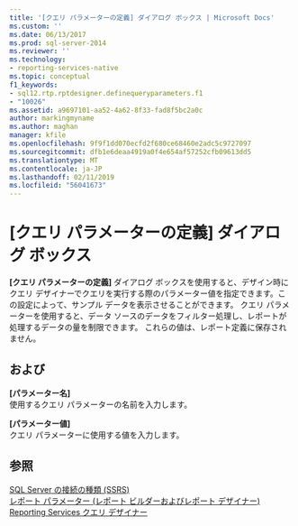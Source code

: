 ```yaml
---
title: '[クエリ パラメーターの定義] ダイアログ ボックス | Microsoft Docs'
ms.custom: ''
ms.date: 06/13/2017
ms.prod: sql-server-2014
ms.reviewer: ''
ms.technology:
- reporting-services-native
ms.topic: conceptual
f1_keywords:
- sql12.rtp.rptdesigner.definequeryparameters.f1
- "10026"
ms.assetid: a9697101-aa52-4a62-8f33-fad8f5bc2a0c
author: markingmyname
ms.author: maghan
manager: kfile
ms.openlocfilehash: 9f9f1dd070ecfd2f680ce68460e2adc5c9727097
ms.sourcegitcommit: dfb1e6deaa4919a0f4e654af57252cfb09613dd5
ms.translationtype: MT
ms.contentlocale: ja-JP
ms.lasthandoff: 02/11/2019
ms.locfileid: "56041673"
---
```

# <a name="define-query-parameters-dialog-box"></a>[クエリ パラメーターの定義] ダイアログ ボックス
  **[クエリ パラメーターの定義]** ダイアログ ボックスを使用すると、デザイン時にクエリ デザイナーでクエリを実行する際のパラメーター値を指定できます。この設定によって、サンプル データを表示させることができます。 クエリ パラメーターを使用すると、データ ソースのデータをフィルター処理し、レポートが処理するデータの量を制限できます。 これらの値は、レポート定義に保存されません。  
  
## <a name="options"></a>および  
 **[パラメーター名]**  
 使用するクエリ パラメーターの名前を入力します。  
  
 **[パラメーター値]**  
 クエリ パラメーターに使用する値を入力します。  
  
## <a name="see-also"></a>参照  
 [SQL Server の接続の種類 &#40;SSRS&#41;](sql-server-connection-type-ssrs.md)   
 [レポート パラメーター &#40;レポート ビルダーおよびレポート デザイナー&#41;](../report-design/report-parameters-report-builder-and-report-designer.md)   
 [Reporting Services クエリ デザイナー](../reporting-services-query-designers.md)  
  
  
